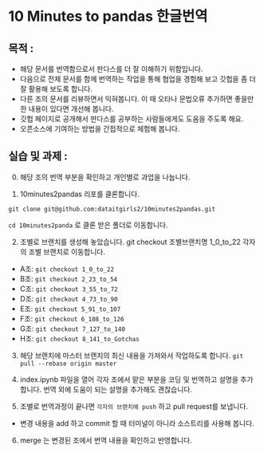 # 10 Minutes to pandas 한글번역


## 목적 : 
* 해당 문서를 번역함으로서 판다스를 더 잘 이해하기 위함입니다.
* 다음으로 전체 문서를 함께 번역하는 작업을 통해 협업을 경험해 보고 깃헙을 좀 더 잘 활용해 보도록 합니다.
* 다른 조의 문서를 리뷰하면서 익혀봅니다. 이 때 오타나 문법오류 추가하면 좋을만한 내용이 있다면 개선해 봅니다. 
* 깃헙 페이지로 공개해서 판다스를 공부하는 사람들에게도 도움을 주도록 해요.
* 오픈소스에 기여하는 방법을 간접적으로 체험해 봅니다.

## 실습 및 과제 :
0. 해당 조의 번역 부분을 확인하고 개인별로 과업을 나눕니다.

1. 10minutes2pandas 리포를 클론합니다.

`git clone git@github.com:dataitgirls2/10minutes2pandas.git`

`cd 10minutes2panda` 로 클론 받은 폴더로 이동합니다.

2. 조별로 브랜치를 생성해 놓았습니다. git checkout 조별브랜치명 1_0_to_22
각자의 조별 브랜치로 이동합니다.

* A조: `git checkout 1_0_to_22`
* B조: `git checkout 2_23_to_54`
* C조: `git checkout 3_55_to_72`
* D조: `git checkout 4_73_to_90`
* E조: `git checkout 5_91_to_107`
* F조: `git checkout 6_108_to_126`
* G조: `git checkout 7_127_to_140`
* H조: `git checkout 8_141_to_Gotchas`

3. 해당 브랜치에 마스터 브랜치의 최신 내용을 가져와서 작업하도록 합니다.
`git pull --rebase origin master`

4. index.ipynb 파일을 열어 각자 조에서 맡은 부분을 코딩 및 번역하고 설명을 추가 합니다.
번역 외에 도움이 되는 설명을 추가해도 괜찮습니다.

5. 조별로 번역과정이 끝나면 `각자의 브랜치에 push` 하고 pull request를 보냅니다. 
 * 변경 내용을 add 하고 commit 할 때 터미널이 아니라 소스트리를 사용해 봅니다.

6. merge 는 변경된 조에서 번역 내용을 확인하고 반영합니다.
